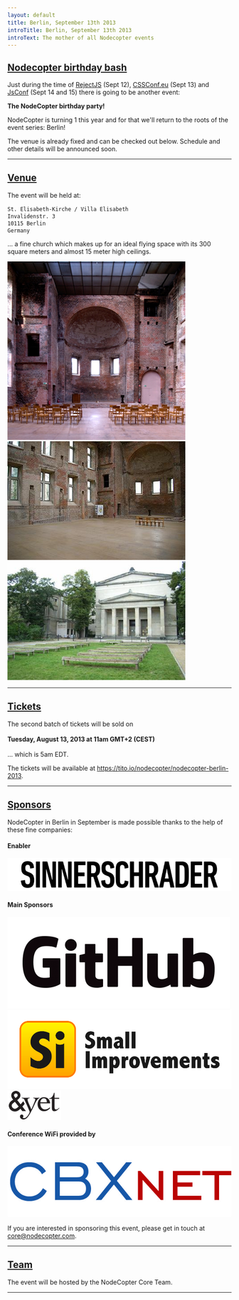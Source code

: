 ```yaml
---
layout: default
title: Berlin, September 13th 2013
introTitle: Berlin, September 13th 2013
introText: The mother of all Nodecopter events
---
```


<h2 id="intro"><a href="#intro">Nodecopter birthday bash</a></h2>


Just during the time of [RejectJS](http://rejectjs.org/) (Sept 12), [CSSConf.eu](http://2013.cssconf.eu/) (Sept 13) and [JsConf](http://2013.jsconf.eu/) (Sept 14 and 15) there is going to be another event:

**The NodeCopter birthday party!**

NodeCopter is turning 1 this year and for that we'll return to the roots of the event series: Berlin!

The venue is already fixed and can be checked out below. Schedule and other details will be announced soon.

<hr>

<h2 id="venue"><a href="#venue">Venue</a></h2>

The event will be held at:

```
St. Elisabeth-Kirche / Villa Elisabeth
Invalidenstr. 3
10115 Berlin
Germany
```

... a fine church which makes up for an ideal flying space with its 300 square meters and almost 15 meter high ceilings.

<img src="/img/venue-st_elisabeth_church.jpg" width="400" height="400" />

<img src="/img/venue-st_elisabeth_church_indoor.jpg" width="400" height="266" />

<img src="/img/venue-st_elisabeth_church_front.jpg" width="400" height="266" />

<hr>

<h2 id="tickets"><a href="#tickets">Tickets</a></h2>

The second batch of tickets will be sold on<br /><br /><strong>Tuesday, August 13, 2013 at 11am GMT+2 (CEST)</strong><br /><br />... which is 5am EDT.

The tickets will be available at <a href="https://tito.io/nodecopter/nodecopter-berlin-2013">https://tito.io/nodecopter/nodecopter-berlin-2013</a>.
<hr>

<h2 id="sponsors"><a href="#sponsors">Sponsors</a></h2>

<p>NodeCopter in Berlin in September is made possible thanks to the help of these fine companies:</p>

<h4>Enabler</h4>
<section class="sponsors">
  <a href="http://sinnerschrader.com"><img src="/img/sponsors/sinnerschrader2.png" /></a>
</section>

<h4>Main Sponsors</h4>
<section class="sponsors">
  <a href="http://github.com"><img src="/img/sponsors/github.png" /></a>
  <a href="http://small-improvements.com"><img src="/img/sponsors/small_improvements.png" /></a>
  <a href="http://andyet.com"><img src="/img/sponsors/andyet.png" /></a>
</section>

<h4>Conference WiFi provided by</h4>

<section class="sponsors">
  <a href="http://cbxnet.de"><img src="/img/sponsors/cbxnet.jpg" /></a>
</section>

If you are interested in sponsoring this event, please get in touch at <a href="mailto:core@nodecopter.com">core@nodecopter.com</a>.
<hr>

<h2 id="team"><a href="#team">Team</a></h2>

The event will be hosted by the NodeCopter Core Team.

<hr>
